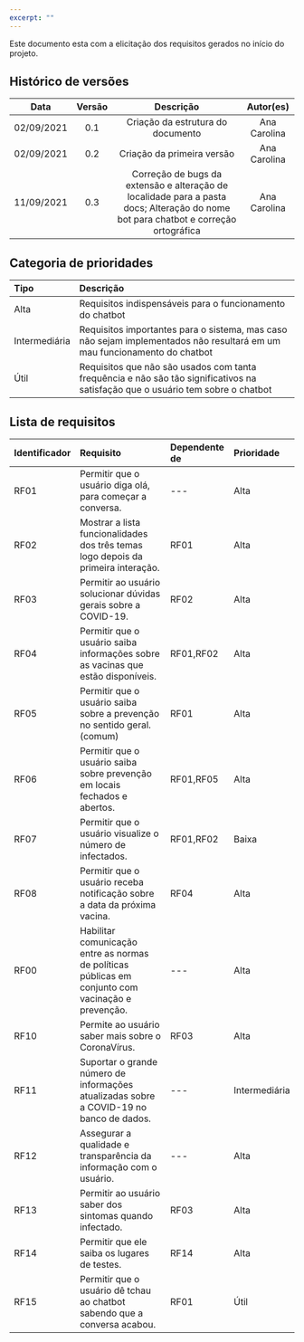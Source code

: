 ```yaml
---
excerpt: ""
---
```


Este documento esta com a elicitação dos requisitos gerados no início do projeto. 

## Histórico de versões

| Data | Versão | Descrição | Autor(es) |
| :--: | :----: | :-------: | :-------: |
| 02/09/2021  | 0.1 |  Criação da estrutura do documento  | Ana Carolina  |
| 02/09/2021  | 0.2 |  Criação da primeira versão |  Ana Carolina  |
| 11/09/2021  | 0.3 |  Correção de bugs da extensão e alteração de localidade para a pasta docs; Alteração do nome bot para chatbot e correção ortográfica  |  Ana Carolina  |

## Categoria de prioridades

| Tipo           | Descrição                             |
| :------------- | :------------------------------------- |
| Alta           | Requisitos indispensáveis para o funcionamento do chatbot  |
| Intermediária  | Requisitos importantes para o sistema, mas caso não sejam implementados não resultará em um mau funcionamento do chatbot     |
| Útil           | Requisitos que não são usados com tanta frequência e não são tão significativos na satisfação que o usuário tem sobre o chatbot                     |


## Lista de requisitos

| Identificador                 | Requisito                                                            | Dependente de | Prioridade |
| :---------------------------- | :------------------------------------------------------------------- | :------------ |  :-------- |
| RF01                          | Permitir que o usuário diga olá, para começar a conversa. | --- | Alta  |
| RF02                          | Mostrar a lista funcionalidades dos três temas logo depois da primeira interação.  | RF01  |  Alta  |
| RF03                          | Permitir ao usuário solucionar dúvidas gerais sobre a COVID-19.                     | RF02  | Alta  |
| RF04                          | Permitir que o usuário saiba informações sobre as vacinas que estão disponíveis.  | RF01,RF02 | Alta  |
| RF05                          | Permitir que o usuário saiba sobre a prevenção no sentido geral.(comum) | RF01  | Alta  |
| RF06                          | Permitir que o usuário saiba sobre prevenção em locais fechados e abertos.  | RF01,RF05 | Alta  |
| RF07                          | Permitir que o usuário visualize o número de infectados.  | RF01,RF02 | Baixa |
| RF08                          | Permitir que o usuário receba notificação sobre a data da próxima vacina. | RF04  | Alta  |
| RF00                          | Habilitar comunicação entre as normas de políticas públicas em conjunto com vacinação e prevenção.  | --- | Alta  |
| RF10                          | Permite ao usuário saber mais sobre o CoronaVírus.  | RF03  | Alta  |
| RF11                          | Suportar o grande número de informações atualizadas sobre a COVID-19 no banco de dados.  | --- | Intermediária  |
| RF12                          | Assegurar a qualidade e transparência da informação com o usuário.  | --- | Alta  |
| RF13                          | Permitir ao usuário saber dos sintomas quando infectado.  | RF03  | Alta  |
| RF14                          | Permitir que ele saiba os lugares de testes.  | RF14  | Alta  |
| RF15                          | Permitir que o usuário dê tchau ao chatbot sabendo que a conversa acabou. | RF01  | Útil  |
